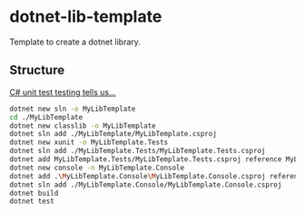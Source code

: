 # dotnet-lib-template

Template to create a dotnet library.

## Structure

[C# unit test testing tells us...](https://learn.microsoft.com/en-us/dotnet/core/testing/unit-testing-csharp-with-xunit)

```bash
dotnet new sln -o MyLibTemplate
cd ./MyLibTemplate
dotnet new classlib -o MyLibTemplate
dotnet sln add ./MyLibTemplate/MyLibTemplate.csproj
dotnet new xunit -o MyLibTemplate.Tests
dotnet sln add ./MyLibTemplate.Tests/MyLibTemplate.Tests.csproj
dotnet add MyLibTemplate.Tests/MyLibTemplate.Tests.csproj reference MyLibTemplate/MyLibTemplate.csproj
dotnet new console -n MyLibTemplate.Console
dotnet add .\MyLibTemplate.Console\MyLibTemplate.Console.csproj reference .\MyLibTemplate\MyLibTemplate.csproj
dotnet sln add ./MyLibTemplate.Console/MyLibTemplate.Console.csproj
dotnet build
dotnet test
```